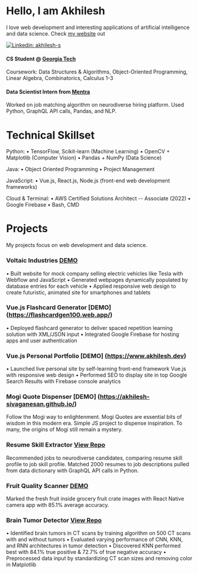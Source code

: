 # Hello, I am Akhilesh
I love web development and interesting applications of artificial intelligence and data science.
Check [my website](https://www.akhilesh.dev) out

[![Linkedin: akhilesh-s](https://img.shields.io/badge/-Akhilesh%20Sivaganesan-blue?style=flat-square&logo=Linkedin&logoColor=white&link=https://www.linkedin.com/in/akhilesh-s/)](https://www.linkedin.com/in/akhilesh-s/)

#### CS Student @ [Georgia Tech](https://www.gatech.edu/) 
Coursework: Data Structures & Algorithms, Object-Oriented Programming, Linear Algebra, Combinatorics, Calculus 1-3

#### Data Scientist Intern from [Mentra](https://www.mentra.me/)
Worked on job matching algorithm on neurodiverse hiring platform. Used Python, GraphQL API calls, Pandas, and NLP.

# Technical Skillset

Python: 
• TensorFlow, Scikit-learn (Machine Learning)
• OpenCV + Matplotlib (Computer Vision)
• Pandas + NumPy (Data Science)

Java: 
• Object Oriented Programming
• Project Management

JavaScript: 
• Vue.js, React.js, Node.js (front-end web development frameworks)

Cloud & Terminal:
• AWS Certified Solutions Architect -- Associate (2022)
• Google Firebase
• Bash, CMD

# Projects
My projects focus on web development and data science.
<!--Web Development Projects-->
### Voltaic Industries [DEMO](https://voltaic-industries.webflow.io/design-brief/home)
• Built website for mock company selling electric vehicles like Tesla with Webflow and JavaScript
• Generated webpages dynamically populated by database entries for each vehicle
• Applied responsive web design to create futuristic, animated site for smartphones and tablets
### Vue.js Flashcard Generator [DEMO] (https://flashcardgen100.web.app/)
• Deployed flashcard generator to deliver spaced repetition learning solution with XML/JSON input
• Integrated Google Firebase for hosting apps and user authentication
### Vue.js Personal Portfolio [DEMO] (https://www.akhilesh.dev)
• Launched live personal site by self-learning front-end framework Vue.js with responsive web design
• Performed SEO to display site in top Google Search Results with Firebase console analytics
### Mogi Quote Dispenser [DEMO] (https://akhilesh-sivaganesan.github.io/)
Follow the Mogi way to enlightenment. Mogi Quotes are essential bits of wisdom in this modern era. Simple JS project to dispense inspiration. To many, the origins of Mogi still remain a mystery.

### Resume Skill Extractor [View Repo](https://github.com/akhilesh-sivaganesan/Resume-Skills-Extraction)
Recommended jobs to neurodiverse candidates, comparing resume skill profile to job skill profile. Matched 2000 resumes to job descriptions pulled from data dictionary with GraphQL API calls in Python.

### Fruit Quality Scanner [DEMO](https://fruit-scanner-123145.web.app/)
Marked the fresh fruit inside grocery fruit crate images with React Native camera app with 85.1% average accuracy.

### Brain Tumor Detector [View Repo](https://github.com/akhilesh-sivaganesan/Brain-Tumor-Detection)
• Identified brain tumors in CT scans by training algorithm on 500 CT scans with and without tumors
• Evaluated varying performance of CNN, KNN, and RNN architectures in tumor detection
• Discovered KNN performed best with 84.1% true positive & 72.7% of true negative accuracy
• Preprocessed data input by standardizing CT scan sizes and removing color in Matplotlib

<!--Machine Learning Projects-->
